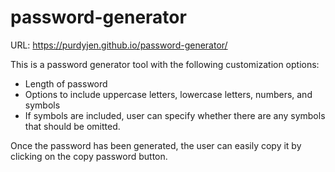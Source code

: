 # password-generator

URL: https://purdyjen.github.io/password-generator/

This is a password generator tool with the following customization options:
 - Length of password
 - Options to include uppercase letters, lowercase letters, numbers, and symbols
 - If symbols are included, user can specify whether there are any symbols that should be omitted.

Once the password has been generated, the user can easily copy it by clicking on the copy password button.